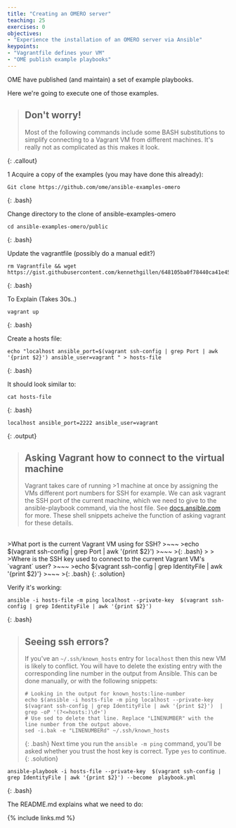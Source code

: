 ```yaml
---
title: "Creating an OMERO server"
teaching: 25
exercises: 0
objectives:
- "Experience the installation of an OMERO server via Ansible"
keypoints:
- "Vagrantfile defines your VM"
- "OME publish example playbooks"
---
```

OME have published (and maintain) a set of example playbooks.

Here we're going to execute one of those examples.

> ## Don't worry!
>
> Most of the following commands include some BASH substitutions to simplify connecting to a Vagrant VM from different machines. It's really not as complicated as this makes it look.
>
{: .callout}

1 Acquire a copy of the examples (you may have done this already):

~~~
Git clone https://github.com/ome/ansible-examples-omero
~~~
{: .bash} 

Change directory to the clone of ansible-examples-omero
~~~
cd ansible-examples-omero/public 
~~~
{: .bash} 

Update the vagrantfile (possibly do a manual edit?)
~~~
rm Vagrantfile && wget https://gist.githubusercontent.com/kennethgillen/648105ba0f78440ca41e45963c471744/raw/c6e05535bb20ce08e515d0a10615406838728291/Vagrantfile
~~~
{: .bash} 

To Explain
(Takes 30s..)
~~~
vagrant up
~~~
{: .bash} 


Create a hosts file:
~~~
echo "localhost ansible_port=$(vagrant ssh-config | grep Port | awk '{print $2}') ansible_user=vagrant " > hosts-file
~~~
{: .bash}

It should look similar to:
~~~
cat hosts-file
~~~
{: .bash}
~~~
localhost ansible_port=2222 ansible_user=vagrant
~~~
{: .output}


> ## Asking Vagrant how to connect to the virtual machine
> 
> Vagrant takes care of running >1 machine at once by 
> assigning the VMs different port numbers for SSH for example.
> We can ask vagrant the SSH port of the current machine, which we
> need to give to the ansible-playbook command, via the host file.
> See [docs.ansible.com](http://docs.ansible.com/ansible/latest/intro_inventory.html) 
> for more. These shell snippets acheive the function of asking vagrant for these details.
>
<br/>
>What port is the current Vagrant VM using for SSH?
>~~~
>echo $(vagrant ssh-config | grep Port | awk '{print $2}')
>~~~
>{: .bash} 
>
>
<br/>
>Where is the SSH key used to connect to the current Vagrant VM's `vagrant` user?
>~~~
>echo ${vagrant ssh-config | grep IdentityFile | awk '{print $2}'}
>~~~
>{: .bash} 
{: .solution}

Verify it's working:
~~~
ansible -i hosts-file -m ping localhost --private-key  $(vagrant ssh-config | grep IdentityFile | awk '{print $2}')
~~~
{: .bash}

>## Seeing ssh errors?
>
>If you've an `~/.ssh/known_hosts` entry for `localhost` then this new 
>VM is likely to conflict. You will have to delete the existing entry 
>with the corresponding line number in the output from Ansible.
>This can be done manually, or with the following snippets:
>~~~
># Looking in the output for known_hosts:line-number
>echo $(ansible -i hosts-file -m ping localhost --private-key  $(vagrant ssh-config | grep IdentityFile | awk '{print $2}')  | grep -oP '(?<=hosts:)\d+')
># Use sed to delete that line. Replace "LINENUMBER" with the line number from the output above.
>sed -i.bak -e "LINENUMBERd" ~/.ssh/known_hosts
>~~~
>{: .bash} 
> Next time you run the `ansible -m ping` command, you'll be asked whether you trust the host key is correct. Type `yes` to continue.
{: .solution}

~~~
ansible-playbook -i hosts-file --private-key  $(vagrant ssh-config | grep IdentityFile | awk '{print $2}') --become  playbook.yml
~~~
{: .bash}

The README.md explains what we need to do:

{% include links.md %}
